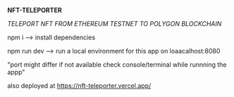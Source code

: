 **NFT-TELEPORTER**

_TELEPORT NFT FROM ETHEREUM TESTNET TO POLYGON BLOCKCHAIN_


npm i --> install dependencies

npm run dev --> run a local environment for this app on loaacalhost:8080

"port might differ if not available check console/terminal while runnning the appp"


also deployed at https://nft-teleporter.vercel.app/
